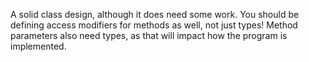 A solid class design, although it does need some work. You should be defining access modifiers for methods as well, not just types! Method parameters also need types, as that will impact how the program is implemented.
